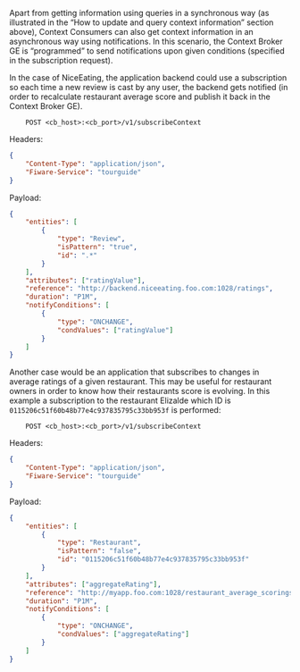 Apart from getting information using queries in a synchronous way (as
illustrated in the “How to update and query context information” section above),
Context Consumers can also get context information in an asynchronous way using
notifications. In this scenario, the Context Broker GE is “programmed” to send
notifications upon given conditions (specified in the subscription request).

In the case of NiceEating, the application backend could use a subscription so
each time a new review is cast by any user, the backend gets notified (in order
to recalculate restaurant average score and publish it back in the Context
Broker GE).

```
    POST <cb_host>:<cb_port>/v1/subscribeContext
```

Headers:

```json
{
    "Content-Type": "application/json",
    "Fiware-Service": "tourguide"
}
```

Payload:

```json
{
    "entities": [
        {
            "type": "Review",
            "isPattern": "true",
            "id": ".*"
        }
    ],
    "attributes": ["ratingValue"],
    "reference": "http://backend.niceeating.foo.com:1028/ratings",
    "duration": "P1M",
    "notifyConditions": [
        {
            "type": "ONCHANGE",
            "condValues": ["ratingValue"]
        }
    ]
}
```

Another case would be an application that subscribes to changes in average
ratings of a given restaurant. This may be useful for restaurant owners in order
to know how their restaurants score is evolving. In this example a subscription
to the restaurant Elizalde which ID is
`0115206c51f60b48b77e4c937835795c33bb953f` is performed:

```
    POST <cb_host>:<cb_port>/v1/subscribeContext
```

Headers:

```json
{
    "Content-Type": "application/json",
    "Fiware-Service": "tourguide"
}
```

Payload:

```json
{
    "entities": [
        {
            "type": "Restaurant",
            "isPattern": "false",
            "id": "0115206c51f60b48b77e4c937835795c33bb953f"
        }
    ],
    "attributes": ["aggregateRating"],
    "reference": "http://myapp.foo.com:1028/restaurant_average_scorings",
    "duration": "P1M",
    "notifyConditions": [
        {
            "type": "ONCHANGE",
            "condValues": ["aggregateRating"]
        }
    ]
}
```
